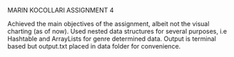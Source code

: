 MARIN KOCOLLARI ASSIGNMENT 4

Achieved the main objectives of the assignment, albeit not the visual charting (as of now). 
Used nested data structures for several purposes, i.e Hashtable and ArrayLists for genre determined data. 
Output is terminal based but output.txt placed in data folder for convenience.
